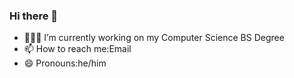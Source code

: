 ### Hi there 👋
- 👨🏻‍🔬 I’m currently working on my Computer Science BS Degree
- 📫 How to reach me:Email 
- 😄 Pronouns:he/him
